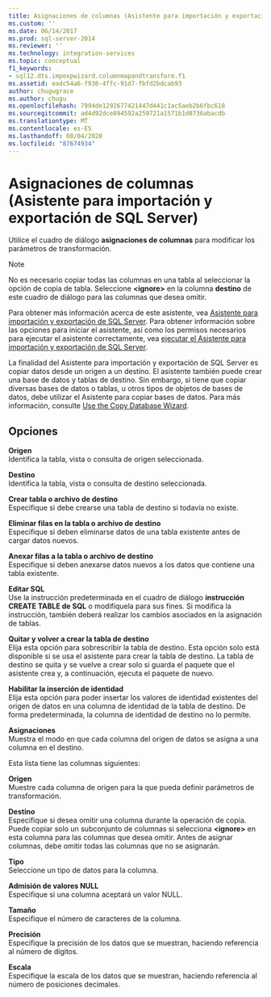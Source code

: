 ```yaml
---
title: Asignaciones de columnas (Asistente para importación y exportación de SQL Server) | Microsoft Docs
ms.custom: ''
ms.date: 06/14/2017
ms.prod: sql-server-2014
ms.reviewer: ''
ms.technology: integration-services
ms.topic: conceptual
f1_keywords:
- sql12.dts.impexpwizard.columnmapandtransform.f1
ms.assetid: eadc54a6-f936-4ffc-91d7-fbfd2bdcab93
author: chugugrace
ms.author: chugu
ms.openlocfilehash: 7994de1292677421447d441c1ac5aeb2b6fbc618
ms.sourcegitcommit: ad4d92dce894592a259721a1571b1d8736abacdb
ms.translationtype: MT
ms.contentlocale: es-ES
ms.lasthandoff: 08/04/2020
ms.locfileid: "87674934"
---
```

# <a name="column-mappings-sql-server-import-and-export-wizard"></a>Asignaciones de columnas (Asistente para importación y exportación de SQL Server)
  Utilice el cuadro de diálogo **asignaciones de columnas** para modificar los parámetros de transformación.  
  
> [!NOTE]  
>  No es necesario copiar todas las columnas en una tabla al seleccionar la opción de copia de tabla. Seleccione **\<ignore>** en la columna **destino** de este cuadro de diálogo para las columnas que desea omitir.  
  
 Para obtener más información acerca de este asistente, vea [Asistente para importación y exportación de SQL Server](import-and-export-data-with-the-sql-server-import-and-export-wizard.md). Para obtener información sobre las opciones para iniciar el asistente, así como los permisos necesarios para ejecutar el asistente correctamente, vea [ejecutar el Asistente para importación y exportación de SQL Server](start-the-sql-server-import-and-export-wizard.md).  
  
 La finalidad del Asistente para importación y exportación de SQL Server es copiar datos desde un origen a un destino. El asistente también puede crear una base de datos y tablas de destino. Sin embargo, si tiene que copiar diversas bases de datos o tablas, u otros tipos de objetos de bases de datos, debe utilizar el Asistente para copiar bases de datos. Para más información, consulte [Use the Copy Database Wizard](../../relational-databases/databases/use-the-copy-database-wizard.md).  
  
## <a name="options"></a>Opciones  
 **Origen**  
 Identifica la tabla, vista o consulta de origen seleccionada.  
  
 **Destino**  
 Identifica la tabla, vista o consulta de destino seleccionada.  
  
 **Crear tabla o archivo de destino**  
 Especifique si debe crearse una tabla de destino si todavía no existe.  
  
 **Eliminar filas en la tabla o archivo de destino**  
 Especifique si deben eliminarse datos de una tabla existente antes de cargar datos nuevos.  
  
 **Anexar filas a la tabla o archivo de destino**  
 Especifique si deben anexarse datos nuevos a los datos que contiene una tabla existente.  
  
 **Editar SQL**  
 Use la instrucción predeterminada en el cuadro de diálogo **instrucción CREATE TABLE de SQL** o modifíquela para sus fines. Si modifica la instrucción, también deberá realizar los cambios asociados en la asignación de tablas.  
  
 **Quitar y volver a crear la tabla de destino**  
 Elija esta opción para sobrescribir la tabla de destino. Esta opción solo está disponible si se usa el asistente para crear la tabla de destino. La tabla de destino se quita y se vuelve a crear solo si guarda el paquete que el asistente crea y, a continuación, ejecuta el paquete de nuevo.  
  
 **Habilitar la inserción de identidad**  
 Elija esta opción para poder insertar los valores de identidad existentes del origen de datos en una columna de identidad de la tabla de destino. De forma predeterminada, la columna de identidad de destino no lo permite.  
  
 **Asignaciones**  
 Muestra el modo en que cada columna del origen de datos se asigna a una columna en el destino.  
  
 Esta lista tiene las columnas siguientes:  
  
 **Origen**  
 Muestre cada columna de origen para la que pueda definir parámetros de transformación.  
  
 **Destino**  
 Especifique si desea omitir una columna durante la operación de copia. Puede copiar solo un subconjunto de columnas si selecciona **\<ignore>** en esta columna para las columnas que desea omitir. Antes de asignar columnas, debe omitir todas las columnas que no se asignarán.  
  
 **Tipo**  
 Seleccione un tipo de datos para la columna.  
  
 **Admisión de valores NULL**  
 Especifique si una columna aceptará un valor NULL.  
  
 **Tamaño**  
 Especifique el número de caracteres de la columna.  
  
 **Precisión**  
 Especifique la precisión de los datos que se muestran, haciendo referencia al número de dígitos.  
  
 **Escala**  
 Especifique la escala de los datos que se muestran, haciendo referencia al número de posiciones decimales.  
  
  
